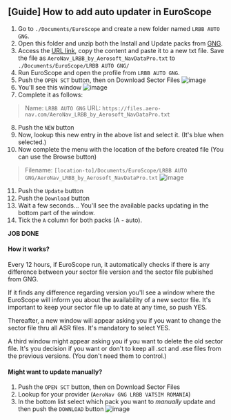 ## [Guide] How to add auto updater in EuroScope

1. Go to ```./Documents/EuroScope``` and create a new folder named ```LRBB AUTO GNG```.
2. Open this folder and unzip both the Install and Update packs from [GNG](https://files.aero-nav.com/LRBB).
3. Access the [URL link](https://files.aero-nav.com/AeroNav_LRBB_by_Aerosoft_NavDataPro.txt), copy the content and paste it to a new txt file. Save the file as ```AeroNav_LRBB_by_Aerosoft_NavDataPro.txt``` to ```./Documents/EuroScope/LRBB AUTO GNG/```
4. Run EuroScope and open the profile from ```LRBB AUTO GNG```. 
5. Push the ```OPEN SCT``` button, then on Download Sector Files
![image][first]
6. You'll see this window
![image][before]
7. Complete it as follows:
> Name: ```LRBB AUTO GNG```
> URL: ```https://files.aero-nav.com/AeroNav_LRBB_by_Aerosoft_NavDataPro.txt```
8. Push the ```NEW``` button
9. Now, lookup this new entry in the above list and select it. (It's blue when selected.)
10. Now complete the menu with the location of the before created file (You can use the Browse button)
> Filename: ```[location-to]/Documents/EuroScope/LRBB AUTO GNG/AeroNav_LRBB_by_Aerosoft_NavDataPro.txt```
![image][after]
11. Push the ```Update``` button
12. Push the ```Download``` button
13. Wait a few seconds... You'll see the available packs updating in the bottom part of the window. 
14. Tick the ```A``` column for both packs (A - auto).

**JOB DONE**

#### How it works?

Every 12 hours, if EuroScope run, it automatically checks if there is any difference between your sector file version and the sector file published from GNG.

If it finds any difference regarding version you'll see a window where the EuroScope will inform you about the availability of a new sector file. It's important to keep your sector file up to date at any time, so push YES. 

Thereafter, a new window will appear asking you if you want to change the sector file thru all ASR files. It's mandatory to select YES.

A third window might appear asking you if you want to delete the old sector file. It's you decision if you want or don't to keep all .sct and .ese files from the previous versions. (You don't need them to control.)

#### Might want to update manually?

1. Push the ```OPEN SCT``` button, then on Download Sector Files
2. Lookup for your provider (```AeroNav GNG LRBB VATSIM ROMANIA```)
3. In the bottom list select which pack you want to *manually* update and then push the ```DOWNLOAD``` button
![image][manual]

[first]: ../../images/euroscope-download-sector-files-menu.png
[before]: ../../images/euroscope-dsfp.png
[after]: ../../images/euroscope-auto-updater-completed.png
[manual]: ../../images/euroscope-auto-but-manual.png